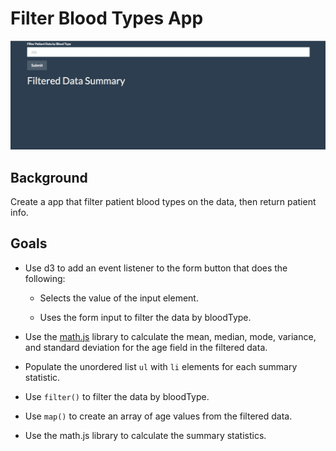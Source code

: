# Filter Blood Types App

![formfilter](form-filter.gif)


## Background

Create a app that filter patient blood types on the data, then return patient info. 


## Goals

* Use d3 to add an event listener to the form button that does the following:

  * Selects the value of the input element.

  * Uses the form input to filter the data by bloodType.

* Use the [math.js](http://mathjs.org/docs/reference/functions/mean.html) library to calculate the mean, median, mode, variance, and standard deviation for the age field in the filtered data.

* Populate the unordered list `ul` with `li` elements for each summary statistic.

* Use `filter()` to filter the data by bloodType.

* Use `map()` to create an array of age values from the filtered data.

* Use the math.js library to calculate the summary statistics.
